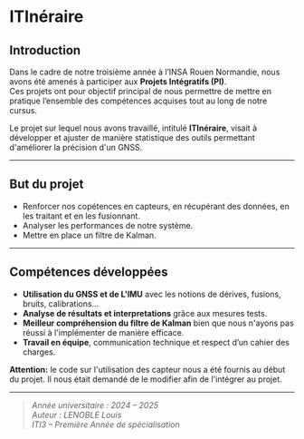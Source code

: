 # ITInéraire

## Introduction

Dans le cadre de notre troisième année à l’INSA Rouen Normandie, nous avons été amenés à participer aux **Projets Intégratifs (PI)**.  
Ces projets ont pour objectif principal de nous permettre de mettre en pratique l’ensemble des compétences acquises tout au long de notre cursus.

Le projet sur lequel nous avons travaillé, intitulé **ITInéraire**, visait à développer et ajuster de manière statistique des outils permettant d'améliorer la précision d'un GNSS.  

---

## But du projet

- Renforcer nos copétences en capteurs, en récupérant des données, en les traitant et en les fusionnant.
- Analyser les performances de notre système.  
- Mettre en place un filtre de Kalman.

---

## Compétences développées

- **Utilisation du GNSS et de L'IMU** avec les notions de dérives, fusions, bruits, calibrations...  
- **Analyse de résultats et interpretations** grâce aux mesures tests.  
- **Meilleur compréhension du filtre de Kalman** bien que nous n'ayons pas réussi à l'implémenter de manière efficace.  
- **Travail en équipe**, communication technique et respect d’un cahier des charges.

**Attention:** le code sur l'utilisation des capteur nous a été fournis au début du projet. Il nous était demandé de le modifier afin de l'intégrer au projet.

---

> *Année universitaire : 2024 – 2025*  
> *Auteur : LENOBLE Louis*  
> *ITI3 – Première Année de spécialisation*

